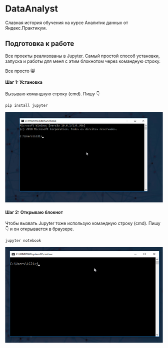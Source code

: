 # DataAnalyst
Славная история обучения на курсе Аналитик данных от Яндекс.Практикум.

## Подготовка к работе
Все проекты реализованы в Jupyter. Самый простой способ установки, запуска и работы для меня с этим блокнотом через командную строку.

Все просто :smile_cat:

#### Шаг 1: Установка

Вызываю командную строку (cmd). Пишу :point_down:

```
pip install jupyter
```

![pip install jupyter](/pip_jupyter.gif)

#### Шаг 2: Открываю блокнот

Чтобы вызвать Jupyter тоже использую командную строку (cmd). Пишу :point_down: и он открывается в браузере.

```
jupyter notebook
```

![jupyter notebook](/abrir_jupyter.gif)
